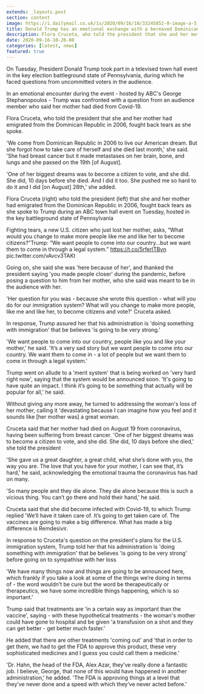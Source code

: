 ```yaml
---
extends: _layouts.post
section: content
image: https://i.dailymail.co.uk/1s/2020/09/16/10/33245852-0-image-a-5_1600246865451.jpg 
title: Donald Trump has an emotional exchange with a bereaved Dominican woman whose mother died of Covid-19 
description: Flora Cruceta, who told the president that she and her mother had emigrated from the Dominican Republic in 2006, fought back tears as she spoke to president Trump during a town hall event on Tuesday. 
date: 2020-09-16-10-26-08 
categories: [latest, news] 
featured: true 
--- 
```

On Tuesday, President Donald Trump took part in a televised town hall event in the key election battleground state of Pennsylvania, during which he faced questions from uncommitted voters in the audience. 

In an emotional encounter during the event - hosted by ABC's George Stephanopoulos - Trump was confronted with a question from an audience member who said her mother had died from Covid-19.

Flora Cruceta, who told the president that she and her mother had emigrated from the Dominican Republic in 2006, fought back tears as she spoke.

'We come from Dominican Republic in 2006 to live our American dream. But she forgot how to take care of herself and she died last month,' she said. 'She had breast cancer but it made metastases on her brain, bone, and lungs and she passed on the 19th [of August].

'One of her biggest dreams was to become a citizen to vote, and she did. She did, 10 days before she died. And I did it too. She pushed me so hard to do it and I did [on August] 28th,' she added.

Flora Cruceta (right) who told the president (left) that she and her mother had emigrated from the Dominican Republic in 2006, fought back tears as she spoke to Trump during an ABC town hall event on Tuesday, hosted in the key battleground state of Pennsylvania

Fighting tears, a new U.S. citizen who just lost her mother, asks, “What would you change to make more people like me and like her to become citizens?”Trump: “We want people to come into our country…but we want them to come in through a legal system.” https://t.co/5rferlTBvn pic.twitter.com/vAvcv3TAKt

Going on, she said she was 'here because of her', and thanked the president saying 'you made people closer' during the pandemic, before posing a question to him from her mother, who she said was meant to be in the audience with her.

'Her question for you was - because she wrote this question - what will you do for our immigration system? What will you change to make more people, like me and like her, to become citizens and vote?' Cruceta asked.

In response, Trump assured her that his administration is 'doing something with immigration' that be believes 'is going to be very strong.'

'We want people to come into our country, people like you and like your mother,' he said. 'It’s a very sad story but we want people to come into our country. We want them to come in - a lot of people but we want them to come in through a legal system.'

Trump went on allude to a 'merit system' that is being worked on 'very hard right now', saying that the system would be announced soon. 'It's going to have quite an impact. I think it’s going to be something that actually will be popular for all,' he said.

Without giving any more away, he turned to addressing the woman's loss of her mother, calling it 'devastating because I can imagine how you feel and it sounds like [her mother was] a great woman.

Cruceta said that her mother had died on August 19 from coronavirus, having been suffering from breast cancer. 'One of her biggest dreams was to become a citizen to vote, and she did. She did, 10 days before she died,' she told the president

'She gave us a great daughter, a great child, what she’s done with you, the way you are. The love that you have for your mother, I can see that, it’s hard,' he said, acknowledging the emotional trauma the coronavirus has had on many.

'So many people and they die alone. They die alone because this is such a vicious thing. You can’t go there and hold their hand,' he said.

Cruceta said that she did become infected with Covid-19, to which Trump replied 'We’ll have it taken care of. It’s going to get taken care of. The vaccines are going to make a big difference. What has made a big difference is Remdesivir.

In response to Cruceta's question on the president's plans for the U.S. immigration system, Trump told her that his administration is 'doing something with immigration' that be believes 'is going to be very strong' before going on to sympathise with her loss

'We have many things now and things are going to be announced here, which frankly if you take a look at some of the things we’re doing in terms of - the word wouldn’t be cure but the word be therapeutically or therapeutics, we have some incredible things happening, which is so important.'

Trump said that treatments are 'in a certain way as important than the vaccine', saying - with these hypothetical treatments - the woman's mother could have gone to hospital and be given 'a transfusion on a shot and they can get better - get better much faster.'

He added that there are other treatments 'coming out' and 'that in order to get them, we had to get the FDA to approve this product, these very sophisticated medicines and I guess you could call them a medicine.'

'Dr. Hahn, the head of the FDA, Alex Azar, they’ve really done a fantastic job. I believe, George, that none of this would have happened in another administration,' he added. 'The FDA is approving things at a level that they’ve never done and a speed with which they’ve never acted before.'

